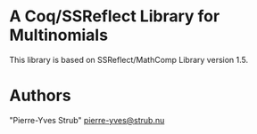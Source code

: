 A Coq/SSReflect Library for Multinomials
========================================================================

  This library is based on SSReflect/MathComp Library version 1.5.

Authors
========================================================================

  "Pierre-Yves Strub" <pierre-yves@strub.nu>
